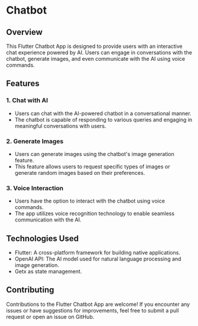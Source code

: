 # Chatbot

## Overview

This Flutter Chatbot App is designed to provide users with an interactive chat experience powered by AI. Users can engage in conversations with the chatbot, generate images, and even communicate with the AI using voice commands.

## Features

### 1. Chat with AI
- Users can chat with the AI-powered chatbot in a conversational manner.
- The chatbot is capable of responding to various queries and engaging in meaningful conversations with users.

### 2. Generate Images
- Users can generate images using the chatbot's image generation feature.
- This feature allows users to request specific types of images or generate random images based on their preferences.

### 3. Voice Interaction
- Users have the option to interact with the chatbot using voice commands.
- The app utilizes voice recognition technology to enable seamless communication with the AI.

## Technologies Used

- Flutter: A cross-platform framework for building native applications.
- OpenAI API: The AI model used for natural language processing and image generation.
- Getx as state management.

## Contributing

Contributions to the Flutter Chatbot App are welcome! If you encounter any issues or have suggestions for improvements, feel free to submit a pull request or open an issue on GitHub.
